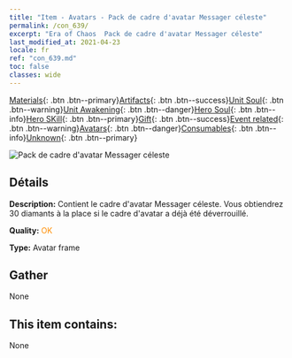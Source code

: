 ```yaml
---
title: "Item - Avatars - Pack de cadre d'avatar Messager céleste"
permalink: /con_639/
excerpt: "Era of Chaos  Pack de cadre d'avatar Messager céleste"
last_modified_at: 2021-04-23
locale: fr
ref: "con_639.md"
toc: false
classes: wide
---
```

 [Materials](/ItemsFR/){: .btn .btn--primary}[Artifacts](/ItemsFR/Artifacts/){: .btn .btn--success}[Unit Soul](/ItemsFR/UnitSoul/){: .btn .btn--warning}[Unit Awakening](/ItemsFR/UnitAwakening/){: .btn .btn--danger}[Hero Soul](/ItemsFR/HeroSoul/){: .btn .btn--info}[Hero SKill](/ItemsFR/HeroSkill/){: .btn .btn--primary}[Gift](/ItemsFR/Gift/){: .btn .btn--success}[Event related](/ItemsFR/Events/){: .btn .btn--warning}[Avatars](/ItemsFR/Avatars/){: .btn .btn--danger}[Consumables](/ItemsFR/Consumables/){: .btn .btn--info}[Unknown](/ItemsFR/Unknown/){: .btn .btn--primary}

 ![Pack de cadre d'avatar Messager céleste](/images/a/avatarFrame_43.png)

## Détails
 **Description:** Contient le cadre d'avatar Messager céleste. Vous obtiendrez 30 diamants à la place si le cadre d'avatar a déjà été déverrouillé.

 **Quality:** <span style="color: #FF8C00">OK</span>

 **Type:** Avatar frame

## Gather

  None

## This item contains:

  None

